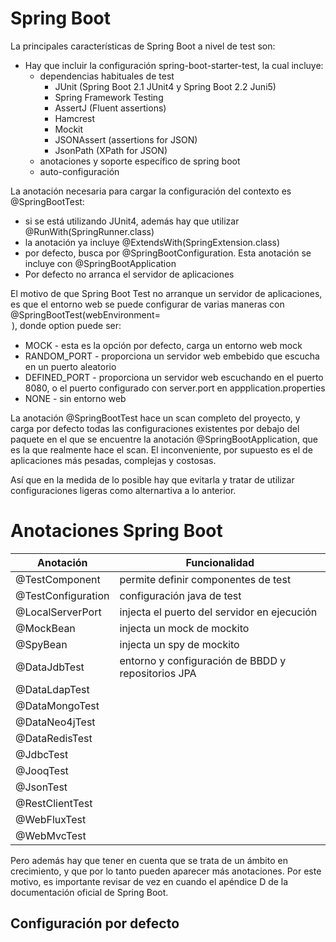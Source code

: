 # Spring Boot

La principales características de Spring Boot a nivel de test son:

* Hay que incluir la configuración spring-boot-starter-test, la cual incluye:
  * dependencias habituales de test
    * JUnit (Spring Boot 2.1 JUnit4 y Spring Boot 2.2 Juni5)
    * Spring Framework Testing 
    * AssertJ (Fluent assertions)
    * Hamcrest
    * Mockit
    * JSONAssert (assertions for JSON)
    * JsonPath (XPath for JSON)
  * anotaciones y soporte específico de spring boot
  * auto-configuración

La anotación necesaria para cargar la configuración del contexto es @SpringBootTest:

* si se está utilizando JUnit4, además hay que utilizar @RunWith(SpringRunner.class)
* la anotación ya incluye @ExtendsWith(SpringExtension.class)
* por defecto, busca por @SpringBootConfiguration. Esta anotación se incluye con @SpringBootApplication
* Por defecto no arranca el servidor de aplicaciones

El motivo de que Spring Boot Test no arranque un servidor de aplicaciones, es que el entorno web se puede configurar de varias maneras con @SpringBootTest(webEnvironment=<option>), donde option puede ser:

* MOCK - esta es la opción por defecto, carga un entorno web mock
* RANDOM_PORT - proporciona un servidor web embebido que escucha en un puerto aleatorio
* DEFINED_PORT - proporciona un servidor web escuchando en el puerto 8080, o el puerto configurado con server.port en appplication.properties
* NONE - sin entorno web

La anotación @SpringBootTest hace un scan completo del proyecto, y carga por defecto todas las configuraciones existentes por debajo del paquete en el que se encuentre la anotación @SpringBootApplication, que es la que realmente hace el scan. El inconveniente, por supuesto es el de aplicaciones más pesadas, complejas y costosas.

Así que en la medida de lo posible hay que evitarla y tratar de utilizar configuraciones ligeras como alternartiva a lo anterior.

# Anotaciones Spring Boot 


Anotación | Funcionalidad
---------|----------
 @TestComponent | permite definir componentes de test|
 @TestConfiguration | configuración java de test|
 @LocalServerPort | injecta el puerto del servidor en ejecución |
 @MockBean | injecta un mock de mockito|
 @SpyBean | injecta un spy de mockito|
 @DataJdbTest | entorno y configuración de BBDD y repositorios JPA|
 @DataLdapTest | |
 @DataMongoTest | |
 @DataNeo4jTest | |
 @DataRedisTest | |  
 @JdbcTest | |
 @JooqTest | |
 @JsonTest | |
 @RestClientTest | |
 @WebFluxTest | |
 @WebMvcTest | |

Pero además hay que tener en cuenta que se trata de un ámbito en crecimiento, y que por lo tanto pueden aparecer más anotaciones. Por este motivo, es importante revisar de vez en cuando el apéndice D de la documentación oficial de Spring Boot.

## Configuración por defecto

